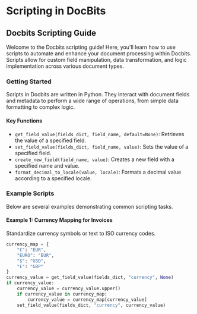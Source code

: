 # Scripting in DocBits

## Docbits Scripting Guide

Welcome to the Docbits scripting guide! Here, you'll learn how to use scripts to automate and enhance your document processing within Docbits. Scripts allow for custom field manipulation, data transformation, and logic implementation across various document types.

### Getting Started

Scripts in Docbits are written in Python. They interact with document fields and metadata to perform a wide range of operations, from simple data formatting to complex logic.

#### Key Functions

* `get_field_value(fields_dict, field_name, default=None)`: Retrieves the value of a specified field.
* `set_field_value(fields_dict, field_name, value)`: Sets the value of a specified field.
* `create_new_field(field_name, value)`: Creates a new field with a specified name and value.
* `format_decimal_to_locale(value, locale)`: Formats a decimal value according to a specified locale.

### Example Scripts

Below are several examples demonstrating common scripting tasks.

#### Example 1: Currency Mapping for Invoices

Standardize currency symbols or text to ISO currency codes.

```python
currency_map = {
    "€": "EUR",
    "EURO": "EUR",
    "$": "USD",
    "£": "GBP"
}
currency_value = get_field_value(fields_dict, "currency", None)
if currency_value:
    currency_value = currency_value.upper()
    if currency_value in currency_map:
        currency_value = currency_map[currency_value]
    set_field_value(fields_dict, "currency", currency_value)
```


